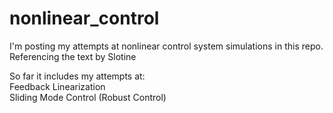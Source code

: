 # nonlinear_control
I'm posting my attempts at nonlinear control system simulations in this repo. Referencing the text by Slotine

So far it includes my attempts at:<br />
Feedback Linearization<br />
Sliding Mode Control (Robust Control)<br />
